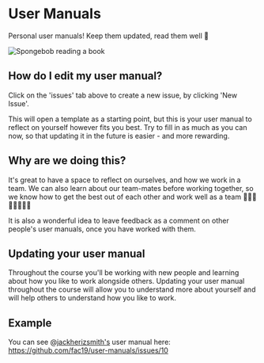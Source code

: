 # User Manuals

Personal user manuals! Keep them updated, read them well 📒

![Spongebob reading a book](https://media.giphy.com/media/WoWm8YzFQJg5i/giphy.gif)

## How do I edit my user manual?
Click on the 'issues' tab above to create a new issue, by clicking 'New Issue'.

This will open a template as a starting point, but this is your user manual to reflect on yourself however fits you best. Try to fill in as much as you can now, so that updating it in the future is easier - and more rewarding.

## Why are we doing this?
It's great to have a space to reflect on ourselves, and how we work in a team. We can also learn about our team-mates before working together, so we know how to get the best out of each other and work well as a team 🧑‍🤝‍🧑🧑🏼‍🤝‍🧑🏿

It is also a wonderful idea to leave feedback as a comment on other people's user manuals, once you have worked with them.

## Updating your user manual

Throughout the course you'll be working with new people and learning about how you like to work alongside others. Updating your user manual throughout the course will allow you to understand more about yourself and will help others to understand how you like to work.

## Example

You can see @[jackherizsmith's](https://github.com/jackherizsmith) user manual here: https://github.com/fac19/user-manuals/issues/10
